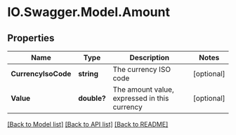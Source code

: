 # IO.Swagger.Model.Amount
## Properties

Name | Type | Description | Notes
------------ | ------------- | ------------- | -------------
**CurrencyIsoCode** | **string** | The currency ISO code | [optional] 
**Value** | **double?** | The amount value, expressed in this currency | [optional] 

[[Back to Model list]](../README.md#documentation-for-models) [[Back to API list]](../README.md#documentation-for-api-endpoints) [[Back to README]](../README.md)

